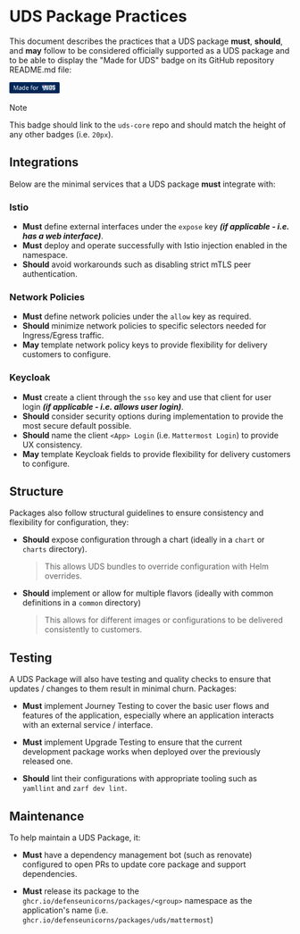 # UDS Package Practices

This document describes the practices that a UDS package **must**, **should**, and **may** follow to be considered officially supported as a UDS package and to be able to display the "Made for UDS" badge on its GitHub repository README.md file:

[<img alt="Made for UDS" src="./made-for-uds.svg" height="20px"/>](https://github.com/defenseunicorns/uds-core)

> [!NOTE]
> This badge should link to the `uds-core` repo and should match the height of any other badges (i.e. `20px`).

## Integrations

Below are the minimal services that a UDS package **must** integrate with:

### Istio

- **Must** define external interfaces under the `expose` key **_(if applicable - i.e. has a web interface)_**.
- **Must** deploy and operate successfully with Istio injection enabled in the namespace.
- **Should** avoid workarounds such as disabling strict mTLS peer authentication.

### Network Policies

- **Must** define network policies under the `allow` key as required.
- **Should** minimize network policies to specific selectors needed for Ingress/Egress traffic.
- **May** template network policy keys to provide flexibility for delivery customers to configure.

### Keycloak

- **Must** create a client through the `sso` key and use that client for user login **_(if applicable - i.e. allows user login)_**.
- **Should** consider security options during implementation to provide the most secure default possible.
- **Should** name the client `<App> Login` (i.e. `Mattermost Login`) to provide UX consistency.
- **May** template Keycloak fields to provide flexibility for delivery customers to configure.

## Structure

Packages also follow structural guidelines to ensure consistency and flexibility for configuration, they:

- **Should** expose configuration through a chart (ideally in a `chart` or `charts` directory).
  > This allows UDS bundles to override configuration with Helm overrides.

- **Should** implement or allow for multiple flavors (ideally with common definitions in a `common` directory)
  > This allows for different images or configurations to be delivered consistently to customers.

## Testing

A UDS Package will also have testing and quality checks to ensure that updates / changes to them result in minimal churn.  Packages:

- **Must** implement Journey Testing to cover the basic user flows and features of the application, especially where an application interacts with an external service / interface.

- **Must** implement Upgrade Testing to ensure that the current development package works when deployed over the previously released one.

- **Should** lint their configurations with appropriate tooling such as `yamllint` and `zarf dev lint`.


## Maintenance

To help maintain a UDS Package, it:

- **Must** have a dependency management bot (such as renovate) configured to open PRs to update core package and support dependencies.

- **Must** release its package to the `ghcr.io/defenseunicorns/packages/<group>` namespace as the application's name (i.e. `ghcr.io/defenseunicorns/packages/uds/mattermost`)
